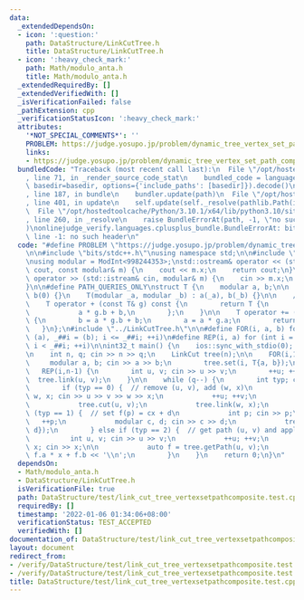```yaml
---
data:
  _extendedDependsOn:
  - icon: ':question:'
    path: DataStructure/LinkCutTree.h
    title: DataStructure/LinkCutTree.h
  - icon: ':heavy_check_mark:'
    path: Math/modulo_anta.h
    title: Math/modulo_anta.h
  _extendedRequiredBy: []
  _extendedVerifiedWith: []
  _isVerificationFailed: false
  _pathExtension: cpp
  _verificationStatusIcon: ':heavy_check_mark:'
  attributes:
    '*NOT_SPECIAL_COMMENTS*': ''
    PROBLEM: https://judge.yosupo.jp/problem/dynamic_tree_vertex_set_path_composite
    links:
    - https://judge.yosupo.jp/problem/dynamic_tree_vertex_set_path_composite
  bundledCode: "Traceback (most recent call last):\n  File \"/opt/hostedtoolcache/Python/3.10.1/x64/lib/python3.10/site-packages/onlinejudge_verify/documentation/build.py\"\
    , line 71, in _render_source_code_stat\n    bundled_code = language.bundle(stat.path,\
    \ basedir=basedir, options={'include_paths': [basedir]}).decode()\n  File \"/opt/hostedtoolcache/Python/3.10.1/x64/lib/python3.10/site-packages/onlinejudge_verify/languages/cplusplus.py\"\
    , line 187, in bundle\n    bundler.update(path)\n  File \"/opt/hostedtoolcache/Python/3.10.1/x64/lib/python3.10/site-packages/onlinejudge_verify/languages/cplusplus_bundle.py\"\
    , line 401, in update\n    self.update(self._resolve(pathlib.Path(included), included_from=path))\n\
    \  File \"/opt/hostedtoolcache/Python/3.10.1/x64/lib/python3.10/site-packages/onlinejudge_verify/languages/cplusplus_bundle.py\"\
    , line 260, in _resolve\n    raise BundleErrorAt(path, -1, \"no such header\"\
    )\nonlinejudge_verify.languages.cplusplus_bundle.BundleErrorAt: bits/stdc++.h:\
    \ line -1: no such header\n"
  code: "#define PROBLEM \"https://judge.yosupo.jp/problem/dynamic_tree_vertex_set_path_composite\"\
    \n\n#include \"bits/stdc++.h\"\nusing namespace std;\n\n#include \"../../Math/modulo_anta.h\"\
    \nusing modular = ModInt<998244353>;\nstd::ostream& operator << (std::ostream&\
    \ cout, const modular& m) {\n    cout << m.x;\n    return cout;\n}\nstd::istream&\
    \ operator >> (std::istream& cin, modular& m) {\n    cin >> m.x;\n    return cin;\n\
    }\n\n#define PATH_QUERIES_ONLY\nstruct T {\n    modular a, b;\n\n    T() : a(1),\
    \ b(0) {}\n    T(modular _a, modular _b) : a(_a), b(_b) {}\n\n    // return f(g())\n\
    \    T operator + (const T& g) const {\n        return T {\n            a * g.a,\n\
    \            a * g.b + b,\n        };\n    }\n\n    T operator += (const T& g)\
    \ {\n        b = a * g.b + b;\n        a = a * g.a;\n        return *this;\n \
    \   }\n};\n#include \"../LinkCutTree.h\"\n\n#define FOR(i, a, b) for (int i =\
    \ (a), _##i = (b); i <= _##i; ++i)\n#define REP(i, a) for (int i = 0, _##i = (a);\
    \ i < _##i; ++i)\n\nint32_t main() {\n    ios::sync_with_stdio(0); cin.tie(0);\n\
    \n    int n, q; cin >> n >> q;\n    LinkCut tree(n);\n\n    FOR(i,1,n) {\n   \
    \     modular a, b; cin >> a >> b;\n        tree.set(i, T{a, b});\n    }\n\n \
    \   REP(i,n-1) {\n        int u, v; cin >> u >> v;\n        ++u; ++v;\n      \
    \  tree.link(u, v);\n    }\n\n    while (q--) {\n        int typ; cin >> typ;\n\
    \        if (typ == 0) {  // remove (u, v), add (w, x)\n            int u, v,\
    \ w, x; cin >> u >> v >> w >> x;\n            ++u; ++v;\n            ++w; ++x;\n\
    \            tree.cut(u, v);\n            tree.link(w, x);\n        } else if\
    \ (typ == 1) {  // set f(p) = cx + d\n            int p; cin >> p;\n         \
    \   ++p;\n            modular c, d; cin >> c >> d;\n            tree.set(p, T{c,\
    \ d});\n        } else if (typ == 2) {  // get path (u, v) and apply f(x)\n  \
    \          int u, v; cin >> u >> v;\n            ++u; ++v;\n            modular\
    \ x; cin >> x;\n\n            auto f = tree.getPath(u, v);\n            cout <<\
    \ f.a * x + f.b << '\\n';\n        }\n    }\n    return 0;\n}\n"
  dependsOn:
  - Math/modulo_anta.h
  - DataStructure/LinkCutTree.h
  isVerificationFile: true
  path: DataStructure/test/link_cut_tree_vertexsetpathcomposite.test.cpp
  requiredBy: []
  timestamp: '2022-01-06 01:34:06+08:00'
  verificationStatus: TEST_ACCEPTED
  verifiedWith: []
documentation_of: DataStructure/test/link_cut_tree_vertexsetpathcomposite.test.cpp
layout: document
redirect_from:
- /verify/DataStructure/test/link_cut_tree_vertexsetpathcomposite.test.cpp
- /verify/DataStructure/test/link_cut_tree_vertexsetpathcomposite.test.cpp.html
title: DataStructure/test/link_cut_tree_vertexsetpathcomposite.test.cpp
---
```

